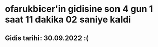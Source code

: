 # ofarukbicer'in gidisine son 4 gun 1 saat 11 dakika 02 saniye kaldi

## Gidis tarihi: 30.09.2022 :(